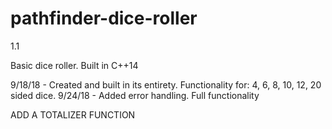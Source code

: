# pathfinder-dice-roller

1.1

Basic dice roller. 
Built in C++14

9/18/18 - Created and built in its entirety. Functionality for: 4, 6, 8, 10, 12, 20 sided dice.
9/24/18 - Added error handling. Full functionality


ADD A TOTALIZER FUNCTION
